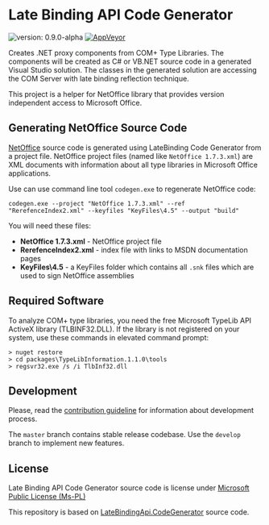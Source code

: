 # Late Binding API Code Generator

![version: 0.9.0-alpha](https://img.shields.io/badge/version-0.9.0--alpha-68217a.svg)
[![AppVeyor](https://img.shields.io/appveyor/ci/jozefizso/latebindingapi-codegenerator.svg)](https://ci.appveyor.com/project/jozefizso/latebindingapi-codegenerator)

Creates .NET proxy components from COM+ Type Libraries. 
The components will be created as C# or VB.NET source code in a generated Visual Studio solution. 
The classes in the generated solution are accessing the COM Server with late binding reflection technique.

This project is a helper for NetOffice library that provides version independent access to Microsoft Office.


## Generating NetOffice Source Code

[NetOffice][netoffice] source code is generated using LateBinding Code Generator from a project file.
NetOffice project files (named like `NetOffice 1.7.3.xml`) are XML documents with information about
all type libraries in Microsoft Office applications.

Use can use command line tool `codegen.exe` to regenerate NetOffice code:

```
codegen.exe --project "NetOffice 1.7.3.xml" --ref "RerefenceIndex2.xml" --keyfiles "KeyFiles\4.5" --output "build"
```

You will need these files:

* **NetOffice 1.7.3.xml** - NetOffice project file
* **RerefenceIndex2.xml** - index file with links to MSDN documentation pages
* **KeyFiles\4.5** - a KeyFiles folder which contains all `.snk` files which are used to sign NetOffice assemblies


## Required Software

To analyze COM+ type libraries, you need the free Microsoft TypeLib API ActiveX library (TLBINF32.DLL).
If the library is not registered on your system, use these commands in elevated command prompt:

```
> nuget restore
> cd packages\TypeLibInformation.1.1.0\tools
> regsvr32.exe /s /i TlbInf32.dll
```


## Development

Please, read the [contribution guideline](CONTRIBUTING.md) for information about development process.

The `master` branch contains stable release codebase. Use the `develop` branch to implement new features.


## License

Late Binding API Code Generator source code is license under [Microsoft Public License (Ms-PL)](LICENSE.txt)

This repository is based on [LateBindingApi.CodeGenerator](https://latebindingapi.codeplex.com/) source code.

[netoffice]: https://github.com/NetOfficeFw/NetOffice
